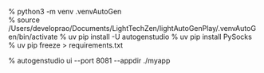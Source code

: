 % python3 -m venv .venvAutoGen    
% source /Users/developrao/Documents/LightTechZen/lightAutoGenPlay/.venvAutoGen/bin/activate
% uv pip install -U autogenstudio
% uv pip install PySocks
% uv pip freeze > requirements.txt

% autogenstudio ui --port 8081 --appdir ./myapp